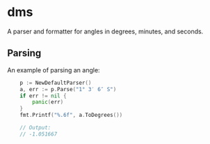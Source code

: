 # dms 

A parser and formatter for angles in degrees, minutes, and seconds.

## Parsing

An example of parsing an angle:

```go 
	p := NewDefaultParser()
	a, err := p.Parse("1° 3′ 6″ S")
	if err != nil {
		panic(err)
	}
	fmt.Printf("%.6f", a.ToDegrees())

	// Output:
	// -1.051667
```

